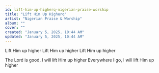 ```yaml
---
id: lift-him-up-higherq-nigerian-praise-worship
title: "Lift Him Up Higherq"
artist: "Nigerian Praise & Worship"
album: ""
cover: ""
created: "January 5, 2025, 10:44 AM"
updated: "January 5, 2025, 10:44 AM"
---
```


﻿Lift Him up higher
Lift Him up higher
Lift Him up higher

The Lord is good, I will lift Him up higher
Everywhere I go, I will lift Him up higher

